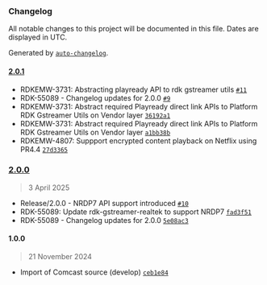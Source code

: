 ### Changelog

All notable changes to this project will be documented in this file. Dates are displayed in UTC.

Generated by [`auto-changelog`](https://github.com/CookPete/auto-changelog).

#### [2.0.1](https://github.com/rdkcentral/gstreamer-netflix-platform/compare/2.0.0...2.0.1)

- RDKEMW-3731: Abstracting playready API to rdk gstreamer utils [`#11`](https://github.com/rdkcentral/gstreamer-netflix-platform/pull/11)
- RDK-55089 - Changelog updates for 2.0.0 [`#9`](https://github.com/rdkcentral/gstreamer-netflix-platform/pull/9)
- RDKEMW-3731: Abstract required Playready direct link APIs to Platform RDK Gstreamer Utils on Vendor layer [`36192a1`](https://github.com/rdkcentral/gstreamer-netflix-platform/commit/36192a19e03c281064fef0b5d5af3828d035330f)
- RDKEMW-3731: Abstract required Playready direct link APIs to Platform RDK Gstreamer Utils on Vendor layer [`a1bb38b`](https://github.com/rdkcentral/gstreamer-netflix-platform/commit/a1bb38b74496d25f2a3f84deade449bd6af3e0fd)
- RDKEMW-4807: Suppport encrypted content playback on Netflix using PR4.4 [`27d3365`](https://github.com/rdkcentral/gstreamer-netflix-platform/commit/27d3365635b152206e6a12918ed68aa188d02c73)

### [2.0.0](https://github.com/rdkcentral/gstreamer-netflix-platform/compare/1.0.0...2.0.0)

> 3 April 2025

- Release/2.0.0 - NRDP7 API support introduced [`#10`](https://github.com/rdkcentral/gstreamer-netflix-platform/pull/10)
- RDK-55089: Update rdk-gstreamer-realtek to support NRDP7 [`fad3f51`](https://github.com/rdkcentral/gstreamer-netflix-platform/commit/fad3f5192a09e8cc643b899f8e12785bd1f0fa62)
- RDK-55089 - Changelog updates for 2.0.0 [`5e08ac3`](https://github.com/rdkcentral/gstreamer-netflix-platform/commit/5e08ac3cf0937e56bbb8b5413cb5b6fe7def1465)

#### 1.0.0

> 21 November 2024

- Import of Comcast source (develop) [`ceb1e84`](https://github.com/rdkcentral/gstreamer-netflix-platform/commit/ceb1e846dc1c959dae401db6036bd133fecc9d52)
